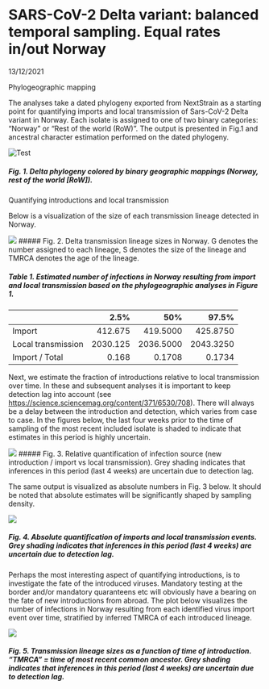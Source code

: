 SARS-CoV-2 Delta variant: balanced temporal sampling. Equal rates in/out
Norway
================
13/12/2021

Phylogeographic mapping

The analyses take a dated phylogeny exported from NextStrain as a
starting point for quantifying imports and local transmission of
Sars-CoV-2 Delta variant in Norway. Each isolate is assigned to one of
two binary categories: “Norway” or “Rest of the world (RoW)”. The output
is presented in Fig.1 and ancestral character estimation performed on
the dated phylogeny.

![Test](Delta_equal_rates_2021-12-13_files/figure-gfm/unnamed-chunk-1-1.png)

##### Fig. 1. Delta phylogeny colored by binary geographic mappings (Norway, rest of the world \[RoW\]).

Quantifying introductions and local transmission

Below is a visualization of the size of each transmission lineage
detected in Norway.

![](Delta_equal_rates_2021-12-13_files/figure-gfm/unnamed-chunk-2-1.png)<!-- -->
\#\#\#\#\# Fig. 2. Delta transmission lineage sizes in Norway. G denotes
the number assigned to each lineage, S denotes the size of the lineage
and TMRCA denotes the age of the lineage.

##### Table 1. Estimated number of infections in Norway resulting from import and local transmission based on the phylogeographic analyses in Figure 1.

|                    |     2.5% |       50% |     97.5% |
|:-------------------|---------:|----------:|----------:|
| Import             |  412.675 |  419.5000 |  425.8750 |
| Local transmission | 2030.125 | 2036.5000 | 2043.3250 |
| Import / Total     |    0.168 |    0.1708 |    0.1734 |

Next, we estimate the fraction of introductions relative to local
transmission over time. In these and subsequent analyses it is important
to keep detection lag into account (see
<https://science.sciencemag.org/content/371/6530/708>). There will
always be a delay between the introduction and detection, which varies
from case to case. In the figures below, the last four weeks prior to
the time of sampling of the most recent included isolate is shaded to
indicate that estimates in this period is highly uncertain.

![](Delta_equal_rates_2021-12-13_files/figure-gfm/unnamed-chunk-5-1.png)<!-- -->
\#\#\#\#\# Fig. 3. Relative quantification of infection source (new
introduction / import vs local transmission). Grey shading indicates
that inferences in this period (last 4 weeks) are uncertain due to
detection lag.

The same output is visualized as absolute numbers in Fig. 3 below. It
should be noted that absolute estimates will be significantly shaped by
sampling density.

![](Delta_equal_rates_2021-12-13_files/figure-gfm/unnamed-chunk-7-1.png)<!-- -->

##### Fig. 4. Absolute quantification of imports and local transmission events. Grey shading indicates that inferences in this period (last 4 weeks) are uncertain due to detection lag.

Perhaps the most interesting aspect of quantifying introductions, is to
investigate the fate of the introduced viruses. Mandatory testing at the
border and/or mandatory quaranteens etc will obviously have a bearing on
the fate of new introductions from abroad. The plot below visualizes the
number of infections in Norway resulting from each identified virus
import event over time, stratified by inferred TMRCA of each introduced
lineage.

![](Delta_equal_rates_2021-12-13_files/figure-gfm/unnamed-chunk-8-1.png)<!-- -->

##### Fig. 5. Transmission lineage sizes as a function of time of introduction. “TMRCA” = time of most recent common ancestor. Grey shading indicates that inferences in this period (last 4 weeks) are uncertain due to detection lag.
